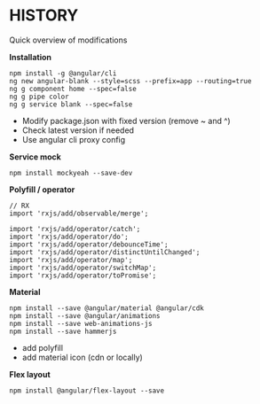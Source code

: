 # HISTORY

Quick overview of modifications

**Installation**

```
npm install -g @angular/cli
ng new angular-blank --style=scss --prefix=app --routing=true
ng g component home --spec=false
ng g pipe color
ng g service blank --spec=false
```

- Modify package.json with fixed version (remove ~ and ^)
- Check latest version if needed
- Use angular cli proxy config

**Service mock**

`npm install mockyeah --save-dev`

**Polyfill / operator**

```
// RX
import 'rxjs/add/observable/merge';

import 'rxjs/add/operator/catch';
import 'rxjs/add/operator/do';
import 'rxjs/add/operator/debounceTime';
import 'rxjs/add/operator/distinctUntilChanged';
import 'rxjs/add/operator/map';
import 'rxjs/add/operator/switchMap';
import 'rxjs/add/operator/toPromise';
```

**Material**

```
npm install --save @angular/material @angular/cdk
npm install --save @angular/animations
npm install --save web-animations-js
npm install --save hammerjs
```

- add polyfill
- add material icon (cdn or locally)

**Flex layout**

`npm install @angular/flex-layout --save`

